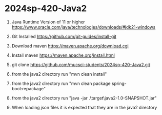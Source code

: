 # 2024sp-420-Java2
1. Java Runtime Version of 11 or higher https://www.oracle.com/java/technologies/downloads/#jdk21-windows

2. Git Installed https://github.com/git-guides/install-git

3. Download maven https://maven.apache.org/download.cgi

4. Install maven https://maven.apache.org/install.html

5. git clone https://github.com/mucsci-students/2024sp-420-Java2.git

6. from the java2 directory run "mvn clean install"

7. from the java2 directory run "mvn clean package spring-boot:repackage"

8. from the java2 directory run "java -jar .\target\java2-1.0-SNAPSHOT.jar"

9. When loading json files it is expected that they are in the java2 directory